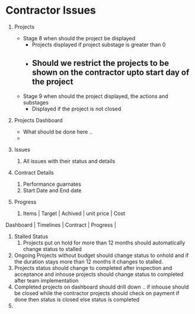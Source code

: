 # Contractor Issues
1. Projects
    - Stage 8 when should the project be displayed
      - Projects displayed if project substage is greater than 0
      - Should we restrict the projects to be shown on the contractor upto start day of the project
        -
    - Stage 9 when should the project displayed, the actions and substages
      - Displayed if the project is not closed

2. Projects Dashboard
   - What should be done here ..
   -
3. Issues
   1. All issues with their status and details
4. Contract Details
   1. Performance guarnates
   2. Start Date and End date
5. Progress
   1. Items | Target | Achived  | unit price | Cost

Dashboard | Timelines | Contract | Progress |



1. Stalled Status
   1. Projects put on hold for more than 12 months should automatically change status to stalled
2. Ongoing Projects without budget should change status to onhold and if the duration stays more than 12 months  it changes to stalled.
3. Projects status should change to completed after inspection and acceptance and inhouse projects should change status to completed after team implementation
4. Completed projects on dashboard should drill down .. if inhouse should be closed while the contractor projects should check on payment if done then status is closed else status is completed
5.
